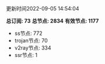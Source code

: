 更新时间2022-09-05 14:54:04

**总订阅: 73**
**总节点: 2834**
**有效节点: 1177**
- ss节点: 772
- trojan节点: 70
- v2ray节点: 334
- ssr节点: 1
